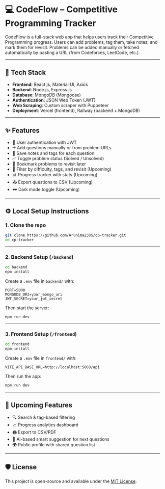 # 💻 CodeFlow – Competitive Programming Tracker

CodeFlow is a full-stack web app that helps users track their Competitive Programming progress. Users can add problems, tag them, take notes, and mark them for revisit. Problems can be added manually or fetched automatically by pasting a URL (from Codeforces, LeetCode, etc.).

---



## 🧠 Tech Stack

- **Frontend**: React.js, Material UI, Axios
- **Backend**: Node.js, Express.js
- **Database**: MongoDB (Mongoose)
- **Authentication**: JSON Web Token (JWT)
- **Web Scraping**: Custom scraper with Puppeteer
- **Deployment**: Vercel (frontend), Railway (backend + MongoDB)

---

## ✨ Features

- 🔐 User authentication with JWT
- ➕ Add questions manually or from problem URLs
- 📝 Save notes and tags for each question
- ✅ Toggle problem status (Solved / Unsolved)
- 📌 Bookmark problems to revisit later
- 🧠 Filter by difficulty, tags, and revisit (Upcoming)
- 📊 Progress tracker with stats (Upcoming)
- 📤 Export questions to CSV (Upcoming)
- 🕶️ Dark mode toggle (Upcoming)

---


## ⚙️ Local Setup Instructions

### 1. Clone the repo

```bash
git clone https://github.com/Arunima2305/cp-tracker.git
cd cp-tracker
```

---

### 2. Backend Setup (`/backend`)

```bash
cd backend
npm install
```

Create a `.env` file in `backend/` with:

```
PORT=5000
MONGODB_URI=your_mongo_uri
JWT_SECRET=your_jwt_secret
```

Then start the server:

```bash
npm run dev
```

---

### 3. Frontend Setup (`/frontend`)

```bash
cd frontend
npm install
```

Create a `.env` file in `frontend/` with:

```
VITE_API_BASE_URL=http://localhost:5000/api
```

Then run the app:

```bash
npm run dev
```

---

## 📅 Upcoming Features

- 🔍 Search & tag-based filtering
- 📈 Progress analytics dashboard
- 🖨️ Export to CSV/PDF
- 🧠 AI-based smart suggestion for next questions
- 🌍 Public profile with shared question list

---



## 🛡 License

This project is open-source and available under the [MIT License](LICENSE).

